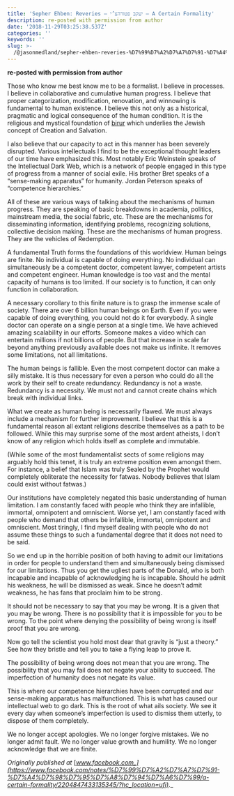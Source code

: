 ```yaml
---
title: 'Sepher Ehben: Reveries — יעקב פטורהצ’י — A Certain Formality'
description: re-posted with permission from author
date: '2018-11-29T03:25:38.537Z'
categories: ''
keywords: ''
slug: >-
  /@jasonmedland/sepher-ehben-reveries-%D7%99%D7%A2%D7%A7%D7%91-%D7%A4%D7%98%D7%95%D7%A8%D7%94%D7%A6%D7%99-a-certain-formality-ade1154147a
---
```


**re-posted with permission from author**

Those who know me best know me to be a formalist. I believe in processes. I believe in collaborative and cumulative human progress. I believe that proper categorization, modification, renovation, and winnowing is fundamental to human existence. I believe this not only as a historical, pragmatic and logical consequence of the human condition. It is the religious and mystical foundation of [birur](https://l.facebook.com/l.php?u=https%3A%2F%2Fen.wikipedia.org%2Fwiki%2FTohu_and_Tikun&h=AT3erqMOl1xe6c67-gNMbXOjDJcZODwUlHZLYCCh9hRQuh1evweDifDW__ZGJGvwENkoe50tJ9bwnvyfOEvjuMUCpNlbQuzg7Hov3_QS5APNbATLF-o0f2ZYrw81pkUA7-bJwQVmBigdayeRvyC_) which underlies the Jewish concept of Creation and Salvation.

I also believe that our capacity to act in this manner has been severely disrupted. Various intellectuals I find to be the exceptional thought leaders of our time have emphasized this. Most notably Eric Weinstein speaks of the Intellectual Dark Web, which is a network of people engaged in this type of progress from a manner of social exile. His brother Bret speaks of a “sense-making apparatus” for humanity. Jordan Peterson speaks of “competence hierarchies.”

All of these are various ways of talking about the mechanisms of human progress. They are speaking of basic breakdowns in academia, politics, mainstream media, the social fabric, etc. These are the mechanisms for disseminating information, identifying problems, recognizing solutions, collective decision making. These are the mechanisms of human progress. They are the vehicles of Redemption.

A fundamental Truth forms the foundations of this worldview. Human beings are finite. No individual is capable of doing everything. No individual can simultaneously be a competent doctor, competent lawyer, competent artists and competent engineer. Human knowledge is too vast and the mental capacity of humans is too limited. If our society is to function, it can only function in collaboration.

A necessary corollary to this finite nature is to grasp the immense scale of society. There are over 6 billion human beings on Earth. Even if you were capable of doing everything, you could not do it for everybody. A single doctor can operate on a single person at a single time. We have achieved amazing scalability in our efforts. Someone makes a video which can entertain millions if not billions of people. But that increase in scale far beyond anything previously available does not make us infinite. It removes some limitations, not all limitations.

The human beings is fallible. Even the most competent doctor can make a silly mistake. It is thus necessary for even a person who could do all the work by their self to create redundancy. Redundancy is not a waste. Redundancy is a necessity. We must not and cannot create chains which break with individual links.

What we create as human being is necessarily flawed. We must always include a mechanism for further improvement. I believe that this is a fundamental reason all extant religions describe themselves as a path to be followed. While this may surprise some of the most ardent atheists, I don’t know of any religion which holds itself as complete and immutable.

(While some of the most fundamentalist sects of some religions may arguably hold this tenet, it is truly an extreme position even amongst them. For instance, a belief that Islam was truly Sealed by the Prophet would completely obliterate the necessity for fatwas. Nobody believes that Islam could exist without fatwas.)

Our institutions have completely negated this basic understanding of human limitation. I am constantly faced with people who think they are infallible, immortal, omnipotent and omniscient. Worse yet, I am constantly faced with people who demand that others be infallible, immortal, omnipotent and omniscient. Most tiringly, I find myself dealing with people who do not assume these things to such a fundamental degree that it does not need to be said.

So we end up in the horrible position of both having to admit our limitations in order for people to understand them and simultaneously being dismissed for our limitations. Thus you get the ugliest parts of the Donald, who is both incapable and incapable of acknowledging he is incapable. Should he admit his weakness, he will be dismissed as weak. Since he doesn’t admit weakness, he has fans that proclaim him to be strong.

It should not be necessary to say that you may be wrong. It is a given that you may be wrong. There is no possibility that it is impossible for you to be wrong. To the point where denying the possibility of being wrong is itself proof that you are wrong.

Now go tell the scientist you hold most dear that gravity is “just a theory.” See how they bristle and tell you to take a flying leap to prove it.

The possibility of being wrong does not mean that you are wrong. The possibility that you may fail does not negate your ability to succeed. The imperfection of humanity does not negate its value.

This is where our competence hierarchies have been corrupted and our sense-making apparatus has malfunctioned. This is what has caused our intellectual web to go dark. This is the root of what ails society. We see it every day when someone’s imperfection is used to dismiss them utterly, to dispose of them completely.

We no longer accept apologies. We no longer forgive mistakes. We no longer admit fault. We no longer value growth and humility. We no longer acknowledge that we are finite.

_Originally published at_ [_www.facebook.com_](https://www.facebook.com/notes/%D7%99%D7%A2%D7%A7%D7%91-%D7%A4%D7%98%D7%95%D7%A8%D7%94%D7%A6%D7%99/a-certain-formality/2204847433135345/?hc_location=ufi)_._